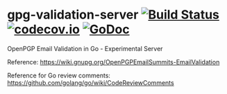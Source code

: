 # gpg-validation-server [![Build Status](https://travis-ci.org/TNG/gpg-validation-server.svg?branch=master)](https://travis-ci.org/TNG/gpg-validation-server) [![codecov.io](https://codecov.io/github/TNG/gpg-validation-server/coverage.svg?branch=master)](https://codecov.io/github/TNG/gpg-validation-server?branch=master) [![GoDoc](https://godoc.org/github.com/TNG/gpg-validation-server?status.svg)](https://godoc.org/github.com/TNG/gpg-validation-server)
OpenPGP Email Validation in Go - Experimental Server

Reference:
https://wiki.gnupg.org/OpenPGPEmailSummits-EmailValidation

Reference for Go review comments:
https://github.com/golang/go/wiki/CodeReviewComments
